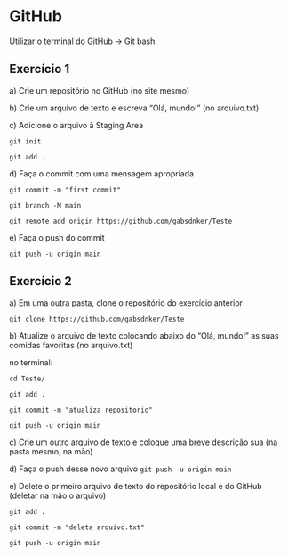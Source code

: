 # GitHub

Utilizar o terminal do GitHub -> Git bash

## Exercício 1

a) Crie um repositório no GitHub (no site mesmo)

b) Crie um arquivo de texto e escreva “Olá, mundo!” (no arquivo.txt)

c) Adicione o arquivo à Staging Area 

``git init``

``git add .``

d) Faça o commit com uma mensagem apropriada

``git commit -m "first commit"``

``git branch -M main``

``git remote add origin https://github.com/gabsdnker/Teste``

e) Faça o push do commit

``git push -u origin main``

## Exercício 2

a) Em uma outra pasta, clone o repositório do exercício anterior 

``git clone https://github.com/gabsdnker/Teste``

b) Atualize o arquivo de texto colocando abaixo do “Olá, mundo!” as suas 
comidas favoritas (no arquivo.txt) 

no terminal: 

``cd Teste/``

``git add .``

``git commit -m "atualiza repositorio"``

``git push -u origin main`` 

c) Crie um outro arquivo de texto e coloque uma breve descrição sua (na pasta mesmo, na mão)

d) Faça o push desse novo arquivo
``git push -u origin main``

e) Delete o primeiro arquivo de texto do repositório local e do GitHub (deletar na mão o arquivo)

``git add .``

``git commit -m "deleta arquivo.txt"``

``git push -u origin main``
